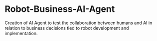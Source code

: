 # Robot-Business-AI-Agent
Creation of AI Agent to test the collaboration between humans and AI in relation to business decisions tied to robot development and implementation. 
